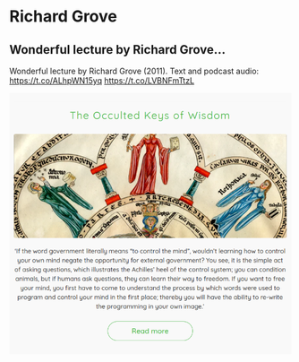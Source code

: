 # Richard Grove

## Wonderful lecture by Richard Grove...

Wonderful lecture by Richard Grove (2011). Text and podcast audio: https://t.co/ALhpWN15yq https://t.co/LVBNFmTtzL

![](img/1801197033681801628-GP8ipcXXwAA_R2A.png)